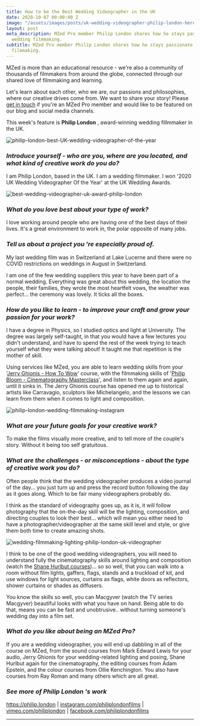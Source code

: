 ```yaml
---
title: How to be the Best Wedding Videographer in the UK
date: 2020-10-07 00:00:00 Z
image: "/assets/images/posts/uk-wedding-videographer-philip-london-hero.jpg"
layout: post
meta_description: MZed Pro member Philip London shares how he stays passionate about
  wedding filmmaking.
subtitle: MZed Pro member Philip London shares how he stays passionate about wedding
  filmmaking.
---
```


MZed is more than an educational resource - we're also a community of thousands of filmmakers from around the globe, connected through our shared love of filmmaking and learning.

Let's learn about each other, who we are, our passions and philosophies, where our creative drives come from. We want to share your story! Please [get in touch](http://www.mzed.com/contact-us) if you're an MZed Pro member and would like to be featured on our blog and social media channels.

This week's feature is **Philip London** , award-winning wedding fillmmaker in the UK.

![philip-london-best-UK-wedding-videographer-of-the-year](https://mzed-cdn1.sfo2.cdn.digitaloceanspaces.com/images/news/philip-london-best-UK-wedding-videographer-of-the-year.jpg)

###  

### _**Introduce yourself - who are you, where are you located, and what kind of creative work do you do?**_

 

I am Philip London, based in the UK. I am a wedding filmmaker. I won '2020 UK Wedding Videographer Of the Year' at the UK Wedding Awards.

![best-wedding-videographer-uk-award-philip-london](https://mzed-cdn1.sfo2.cdn.digitaloceanspaces.com/images/news/best-wedding-videographer-uk-award-philip-london.jpg)

###  

### _**What do you love best about your type of work?**_

 

I love working around people who are having one of the best days of their lives. It's a great environment to work in, the polar opposite of many jobs.

 

### _**Tell us about a project you 're especially proud of.**_

 

My last wedding film was in Switzerland at Lake Lucerne and there were no COVID restrictions on weddings in August in Switzerland.

I am one of the few wedding suppliers this year to have been part of a normal wedding. Everything was great about this wedding, the location the people, their families, they wrote the most heartfelt vows, the weather was perfect... the ceremony was lovely. It ticks all the boxes.

 

 

### _**How do you like to learn - to improve your craft and grow your passion for your work?**_

 

I have a degree in Physics, so I studied optics and light at University. The degree was largely self-taught, in that you would have a few lectures you didn't understand, and have to spend the rest of the week trying to teach yourself what they were talking about! It taught me that repetition is the mother of skill.

Using services like MZed, you are able to learn wedding skills from your '[Jerry Ghionis - How To Wow](https://www.mzed.com/courses/how-to-wow)' course, with the filmmaking skills of '[Philip Bloom - Cinematography Masterclass](https://www.mzed.com/courses/philip-bloom-cinematic-masterclass)', and listen to them again and again, until it sinks in. The Jerry Ghionis course has opened me up to historical artists like Carravagio, sculptors like Michelangelo, and the lessons we can learn from them when it comes to light and composition.

![philip-london-wedding-filmmaking-instagram](https://mzed-cdn1.sfo2.cdn.digitaloceanspaces.com/images/news/philip-london-wedding-filmmaking-instagram.jpg)

###  

### _**What are your future goals for your creative work?**_

 

To make the films visually more creative, and to tell more of the couple's story. Without it being too self gratuitous.

###  

### _**What are the challenges - or misconceptions - about the type of creative work you do?**_

 

Often people think that the wedding videographer produces a video journal of the day... you just turn up and press the record button following the day as it goes along. Which to be fair many videographers probably do.

I think as the standard of videography goes up, as it is, it will follow photography that the on-the-day skill will be the lighting, composition, and directing couples to look their best... which will mean you either need to have a photographer/videographer at the same skill level and style, or give them both time to create amazing shots.

![wedding-filmmaking-lighting-philip-london-uk-videographer](https://mzed-cdn1.sfo2.cdn.digitaloceanspaces.com/images/news/wedding-filmmaking-lighting-philip-london-uk-videographer.jpg)

I think to be one of the good wedding videographers, you will need to understand fully the cinematography skills around lighting and composition (watch the [Shane Hurlbut courses](https://www.mzed.com/courses?categories=&educators=10&price=&resolutions=&difficulty=&sort=&mzed=))... so so well, that you can walk into a room without film lights, gaffers, flags, stands and a truckload of kit, and use windows for light sources, curtains as flags, white doors as reflectors, shower curtains or shades as diffusers.

You know the skills so well, you can Macgyver (watch the TV series Macgyver) beautiful looks with what you have on hand. Being able to do that, means you can be fast and unobtrusive.. without turning someone's wedding day into a film set.

###  

### _**What do you like about being an MZed Pro?**_

 

If you are a wedding videographer, you will end up dabbling in all of the course on MZed, from the sound courses from Mark Edward Lewis for your audio, Jerry Ghionis for your wedding-related lighting and posing, Shane Hurlbut again for the cinematography, the editing courses from Adam Epstein, and the colour courses from Ollie Kenchington. You also have courses from Ray Roman and many others which are all great.

###  

### _**See more of Philip London 's work**_

 

<https://philip.london> | [instagram.com/philiplondonfilms](http://www.instagram.com/philiplondonfilms/) | [vimeo.com/philiplondon](https://vimeo.com/philiplondon) | [facebook.com/philiplondonfilms](http://www.facebook.com/philiplondonfilms)

 

* * *
